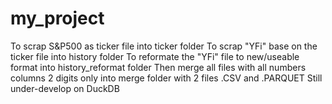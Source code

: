 # my_project
To scrap S&P500 as ticker file into ticker folder
To scrap "YFi" base on the ticker file into history folder
To reformate the "YFi" file to new/useable format into history_reformat folder 
Then merge all files with all numbers columns 2 digits only into merge folder with 2 files .CSV and .PARQUET
Still under-develop on DuckDB 
